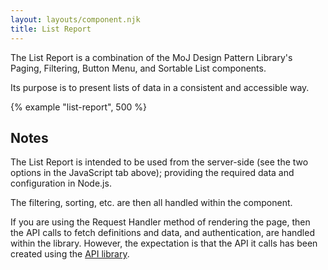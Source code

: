 ```yaml
---
layout: layouts/component.njk
title: List Report
---
```


The List Report is a combination of the MoJ Design Pattern Library's Paging, Filtering, Button Menu, and Sortable List components.

Its purpose is to present lists of data in a consistent and accessible way.

{% example "list-report", 500 %}

## Notes

The List Report is intended to be used from the server-side (see the two options in the JavaScript tab  above); providing the required data and configuration in Node.js.

The filtering, sorting, etc. are then all handled within the component.

If you are using the Request Handler method of rendering the page, then the API calls to fetch definitions and data, and authentication, are handled within the library. However, the expectation is that the API it calls has been created using the [API library](https://github.com/ministryofjustice/hmpps-digital-prison-reporting-lib).
